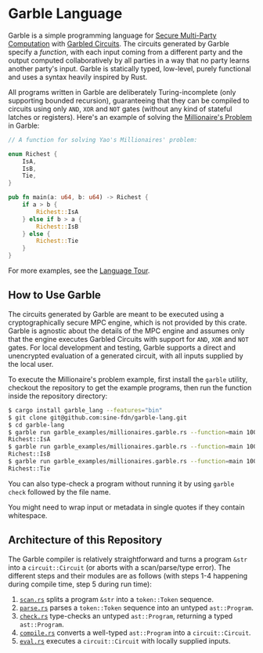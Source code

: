# Garble Language

Garble is a simple programming language for [Secure Multi-Party Computation](https://en.wikipedia.org/wiki/Secure_multi-party_computation) with [Garbled Circuits](https://en.wikipedia.org/wiki/Garbled_circuit). The circuits generated by Garble specify a _function_, with each input coming from a different party and the output computed collaboratively by all parties in a way that no party learns another party's input. Garble is statically typed, low-level, purely functional and uses a syntax heavily inspired by Rust.

All programs written in Garble are deliberately Turing-incomplete (only supporting bounded recursion), guaranteeing that they can be compiled to circuits using only `AND`, `XOR` and `NOT` gates (without any kind of stateful latches or registers). Here's an example of solving the [Millionaire's Problem](https://en.wikipedia.org/wiki/Yao%27s_Millionaires%27_problem) in Garble:

```rust
// A function for solving Yao's Millionaires' problem:

enum Richest {
    IsA,
    IsB,
    Tie,
}

pub fn main(a: u64, b: u64) -> Richest {
    if a > b {
        Richest::IsA
    } else if b > a {
        Richest::IsB
    } else {
        Richest::Tie
    }
}
```

For more examples, see the [Language Tour](language_tour.md).

## How to Use Garble

The circuits generated by Garble are meant to be executed using a cryptographically secure MPC engine, which is not provided by this crate. Garble is agnostic about the details of the MPC engine and assumes only that the engine executes Garbled Circuits with support for `AND`, `XOR` and `NOT` gates. For local development and testing, Garble supports a direct and unencrypted evaluation of a generated circuit, with all inputs supplied by the local user.

To execute the Millionaire's problem example, first install the `garble` utility, checkout the repository to get the example programs, then run the function inside the repository directory:

```sh
$ cargo install garble_lang --features="bin"
$ git clone git@github.com:sine-fdn/garble-lang.git
$ cd garble-lang
$ garble run garble_examples/millionaires.garble.rs --function=main 10000000 10000
Richest::IsA
$ garble run garble_examples/millionaires.garble.rs --function=main 100 5000000
Richest::IsB
$ garble run garble_examples/millionaires.garble.rs --function=main 1000 1000
Richest::Tie
```

You can also type-check a program without running it by using `garble check` followed by the file name.

You might need to wrap input or metadata in single quotes if they contain whitespace.

## Architecture of this Repository

The Garble compiler is relatively straightforward and turns a program `&str` into a `circuit::Circuit` (or aborts with a scan/parse/type error). The different steps and their modules are as follows (with steps 1-4 happening during compile time, step 5 during run time):

1. [`scan.rs`](src/scan.rs) splits a program `&str` into a `token::Token` sequence.
2. [`parse.rs`](src/parse.rs) parses a `token::Token` sequence into an untyped `ast::Program`.
3. [`check.rs`](src/check.rs) type-checks an untyped `ast::Program`, returning a typed `ast::Program`.
4. [`compile.rs`](src/compile.rs) converts a well-typed `ast::Program` into a `circuit::Circuit`.
5. [`eval.rs`](src/eval.rs) executes a `circuit::Circuit` with locally supplied inputs.
